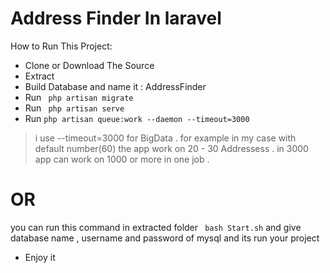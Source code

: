 # Address Finder In laravel
How to Run This Project:
* Clone or Download The Source
* Extract 
* Build Database and name it : AddressFinder
* Run ``` php artisan migrate``` 
* Run ``` php artisan serve```
* Run ```php artisan queue:work --daemon --timeout=3000``` 
> i use --timeout=3000 for BigData . 
> for example in my case with default number(60) the app work on 20 - 30 Addressess . 
> in 3000 app can work on 1000 or more in one job . 
# OR
you can run this command in extracted folder 
``` bash Start.sh```
and give database name , username and password of mysql and its run your project
* Enjoy it

